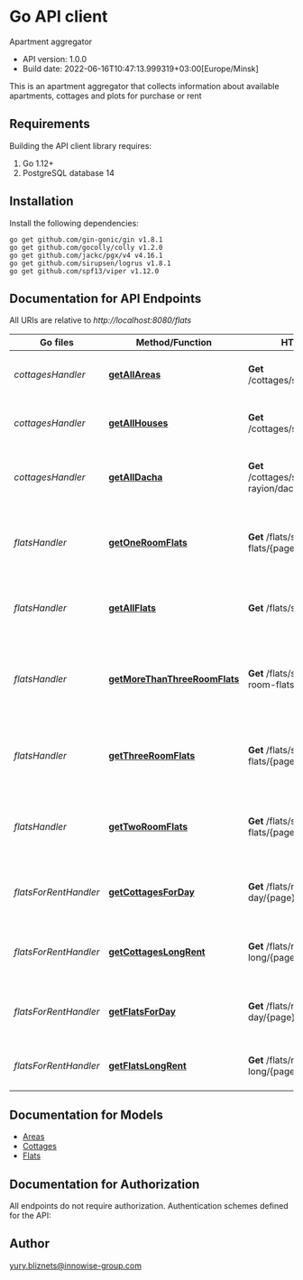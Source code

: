 # Go API client

Apartment aggregator

- API version: 1.0.0
- Build date: 2022-06-16T10:47:13.999319+03:00[Europe/Minsk]

This is an apartment aggregator that collects information about available apartments, cottages and plots for purchase or
rent

## Requirements

Building the API client library requires:

1. Go 1.12+
2. PostgreSQL database 14

## Installation

Install the following dependencies:

```shell
go get github.com/gin-gonic/gin v1.8.1
go get github.com/gocolly/colly v1.2.0
go get github.com/jackc/pgx/v4 v4.16.1
go get github.com/sirupsen/logrus v1.8.1
go get github.com/spf13/viper v1.12.0
```

## Documentation for API Endpoints

All URIs are relative to *http://localhost:8080/flats*

| Go files              | Method/Function                                                                  | HTTP request                                          | Description                                                        |
|-----------------------|----------------------------------------------------------------------------------|-------------------------------------------------------|--------------------------------------------------------------------|
| *cottagesHandler*     | [**getAllAreas**](handlers/cottagesHandler#getAllAreas)                          | **Get** /cottages/sale/areas/{page}                   | Returns all available areas to purchase.                           |
| *cottagesHandler*     | [**getAllHouses**](handlers/cottagesHandler#getAllHouses)                        | **Get** /cottages/sale/houses/{page}                  | Returns all available houses to purchase.                          |
| *cottagesHandler*     | [**getAllDacha**](handlers/cottagesHandler#getAllDacha)                          | **Get** /cottages/sale/vitebskiyi-rayion/dacha/{page} | Returns all available country houses to purchase.                  |
| *flatsHandler*        | [**getOneRoomFlats**](handlers/flatsHandler#getOneRoomFlats)                     | **Get** /flats/sale/one-room-flats/{page}             | Returns all available one room apartments to purchase.             |
| *flatsHandler*        | [**getAllFlats**](handlers/flatsHandler#getAllFlats)                             | **Get** /flats/sale/{page}                            | Returns all available apartments to purchase.                      |
| *flatsHandler*        | [**getMoreThanThreeRoomFlats**](handlers/flatsHandler#getMoreThanThreeRoomFlats) | **Get** /flats/sale/three-more-room-flats/{page}      | Returns all available more than three room apartments to purchase. |
| *flatsHandler*        | [**getThreeRoomFlats**](handlers/flatsHandler#getThreeRoomFlats)                 | **Get** /flats/sale/three-room-flats/{page}           | Returns all available three room apartments to purchase.           |
| *flatsHandler*        | [**getTwoRoomFlats**](handlers/flatsHandler#getTwoRoomFlats)                     | **Get** /flats/sale/two-room-flats/{page}             | Returns all available two room apartments to purchase.             |
| *flatsForRentHandler* | [**getCottagesForDay**](handlers/flatsForRentHandler#getCottagesForDay)          | **Get** /flats/rent/cottages-for-day/{page}           | Returns all available cottages for day rent.                       |
| *flatsForRentHandler* | [**getCottagesLongRent**](handlers/flatsForRentHandler#getCottagesLongRent)      | **Get** /flats/rent/cottages-for-long/{page}          | Returns all available cottages for long rent.                      |
| *flatsForRentHandler* | [**getFlatsForDay**](handlers/flatsForRentHandler#getFlatsForDay)                | **Get** /flats/rent/flats-for-day/{page}              | Returns all available flats for day/days rent.                     |
| *flatsForRentHandler* | [**getFlatsLongRent**](handlers/flatsForRentHandler#getFlatsLongRent)            | **Get** /flats/rent/flats-for-long/{page}             | Returns all available flats for long rent.                         |

## Documentation for Models

- [Areas](models/area)
- [Cottages](models/cottage)
- [Flats](models/flat)

## Documentation for Authorization

All endpoints do not require authorization.
Authentication schemes defined for the API:

## Author
yury.bliznets@innowise-group.com


